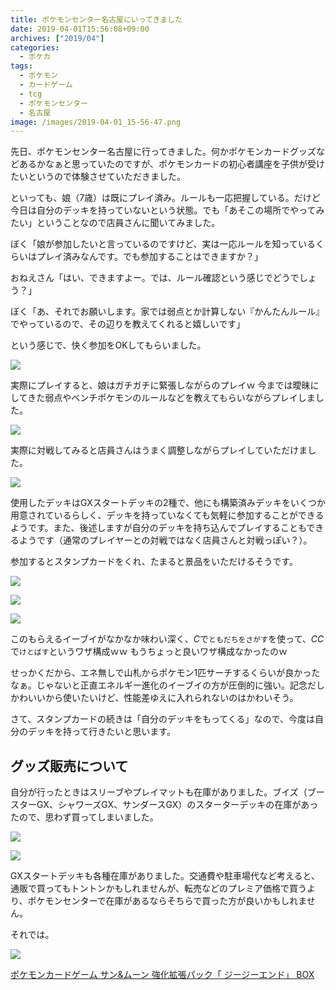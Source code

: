 ```yaml
---
title: ポケモンセンター名古屋にいってきました
date: 2019-04-01T15:56:08+09:00
archives: ["2019/04"]
categories:
  - ポケカ
tags:
  - ポケモン
  - カードゲーム
  - tcg
  - ポケモンセンター
  - 名古屋
image: /images/2019-04-01_15-56-47.png
---
```

先日、ポケモンセンター名古屋に行ってきました。何かポケモンカードグッズなどあるかなぁと思っていたのですが、ポケモンカードの初心者講座を子供が受けたいというので体験させていただきました。

<!--more-->

といっても、娘（7歳）は既にプレイ済み。ルールも一応把握している。だけど今日は自分のデッキを持っていないという状態。でも「あそこの場所でやってみたい」ということなので店員さんに聞いてみました。

ぼく「娘が参加したいと言っているのですけど、実は一応ルールを知っているくらいはプレイ済みなんです。でも参加することはできますか？」

おねえさん「はい、できますよー。では、ルール確認という感じでどうでしょう？」

ぼく「あ、それでお願いします。家では弱点とか計算しない『かんたんルール』でやっているので、その辺りを教えてくれると嬉しいです」

という感じで、快く参加をOKしてもらいました。

![](/images/2019-04-01_15-58-30.png)

実際にプレイすると、娘はガチガチに緊張しながらのプレイｗ 今までは曖昧にしてきた弱点やベンチポケモンのルールなどを教えてもらいながらプレイしました。

![](/images/2019-04-01_15-59-40.png)

実際に対戦してみると店員さんはうまく調整しながらプレイしていただけました。

![](/images/2019-04-01_16-00-31.png)

使用したデッキはGXスタートデッキの2種で、他にも構築済みデッキをいくつか用意されているらしく、デッキを持っていなくても気軽に参加することができるようです。また、後述しますが自分のデッキを持ち込んでプレイすることもできるようです（通常のプレイヤーとの対戦ではなく店員さんと対戦っぽい？）。

参加するとスタンプカードをくれ、たまると景品をいただけるそうです。

![](/images/2019-04-02_17-16-29.png)

![](/images/2019-04-02_17-16-44.png)

![](/images/2019-04-02_17-17-04.png)

このもらえるイーブイがなかなか味わい深く、<i class="ptcg-e c">C</i>で`ともだちをさがす`を使って、<i class="ptcg-e c">C</i><i class="ptcg-e c">C</i>で`けとばす`というワザ構成ｗｗ もうちょっと良いワザ構成なかったのｗ

せっかくだから、エネ無しで山札からポケモン1匹サーチするくらいが良かったなぁ。じゃないと正直エネルギー進化のイーブイの方が圧倒的に強い。記念だしかわいいから使いたいけど、性能差ゆえに入れられないのはかわいそう。

さて、スタンプカードの続きは「自分のデッキをもってくる」なので、今度は自分のデッキを持って行きたいと思います。

## グッズ販売について

自分が行ったときはスリーブやプレイマットも在庫がありました。ブイズ（ブースターGX、シャワーズGX、サンダースGX）のスターターデッキの在庫があったので、思わず買ってしまいました。

![](/images/2019-04-02_17-29-20.png)

![](/images/2019-04-02_17-29-41.png)

GXスタートデッキも各種在庫がありました。交通費や駐車場代など考えると、通販で買ってもトントンかもしれませんが、転売などのプレミア価格で買うより、ポケモンセンターで在庫があるならそちらで買った方が良いかもしれません。

それでは。

<div class="amazfy">
<a href="https://www.amazon.co.jp/dp/B07KYWRWKY?tag=t4traw-22">
<img src="https://ws-fe.amazon-adsystem.com/widgets/q?_encoding=UTF8&ASIN=B07KYWRWKY&Format=_SL250_&ID=AsinImage&MarketPlace=JP&ServiceVersion=20070822&WS=1&tag=t4traw-22&language=ja_JP">
<p>ポケモンカードゲーム サン&ムーン 強化拡張パック「 ジージーエンド」 BOX</p>
</a>
</div>

